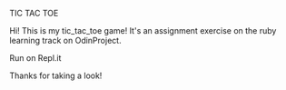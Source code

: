 TIC TAC TOE

Hi! This is my tic_tac_toe game!
It's an assignment exercise on the ruby learning track on OdinProject.

Run on Repl.it

Thanks for taking a look!